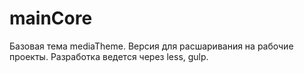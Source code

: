 # mainCore
Базовая тема mediaTheme. 
Версия для расшаривания на рабочие проекты. Разработка ведется через less, gulp.
